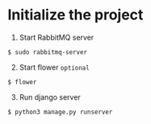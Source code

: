

# Initialize the project
1. Start RabbitMQ server
```angular2html
$ sudo rabbitmq-server
```
2. Start flower `optional`
```angular2html
$ flower
```
3. Run django server
```angular2html
$ python3 manage.py runserver
```
